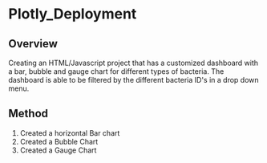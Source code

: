 # Plotly_Deployment
## Overview
Creating an HTML/Javascript project that has a customized dashboard with a bar, bubble and gauge chart for different types of bacteria. The dashboard is able to be filtered by the different bacteria ID's in a drop down menu.
## Method
1. Created a horizontal Bar chart
2. Created a Bubble Chart
3. Created a Gauge Chart
